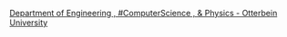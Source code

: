 [Department of Engineering , #ComputerScience , & Physics - Otterbein University](https://qi.tc/qi/117950)